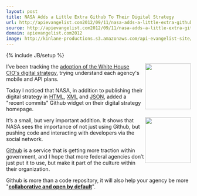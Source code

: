 ```yaml
---
layout: post
title: NASA Adds a Little Extra Github To Their Digital Strategy
url: http://apievangelist.com2012/09/11/nasa-adds-a-little-extra-github-to-their-digital-strategy/
source: http://apievangelist.com2012/09/11/nasa-adds-a-little-extra-github-to-their-digital-strategy/
domain: apievangelist.com2012
image: http://kinlane-productions.s3.amazonaws.com/api-evangelist-site/blog/nasa_logo.png
---
```

{% include JB/setup %}
<p><a title="NASA HTML Digital Strategy" href="http://www.nasa.gov/agency/digitalstrategy/index.html"><img src="https://s3.amazonaws.com/kinlane-productions/api-evangelist/nasa/nasa_logo.png" alt="" width="125" align="right" /></a></p>
<p>I&rsquo;ve been tracking the <a title="progress of each federal agency&rsquo;s adoption of the White House CIO digital strategy" href="/federal_government.php">adoption of the White House CIO's digital strategy</a>, trying understand each agency's mobile and API plans.</p>
<p>Today I noticed that NASA, in addition to publishing their digital strategy in <a title="NASA HTML Digital Strategy" href="http://www.nasa.gov/agency/digitalstrategy/index.html">HTML</a>, <a title="XML" href="http://www.nasa.gov/digitalstrategy.xml">XML</a> and <a title="NASA JSON Digital Strategy" href="http://www.nasa.gov/digitalstrategy.json">JSON</a>, added a "recent commits" Github widget on their digital strategy homepage.</p>
<p><a title="NASA Github Recent Commits" href="https://github.com/nasa/digital-strategy"><img src="https://s3.amazonaws.com/kinlane-productions/api-evangelist/nasa/NASA+-Recent-Commits.png" alt="" width="125" align="right" /></a></p>
<p>It&rsquo;s a small, but very important addition.  It shows that NASA sees the importance of not just using Github, but pushing code and interacting with developers via the social network.</p>
<p><a title="Github" href="http://www.github.com">Github</a> is a service that is getting more traction within government, and I hope that more federal agencies don&rsquo;t just put it to use, but make it part of the culture within their organization.</p>
<p>Github is more than a code repository, it will also help your agency be more "<strong><span style="text-decoration: underline;">collaborative and open by default</span></strong>".</p>
